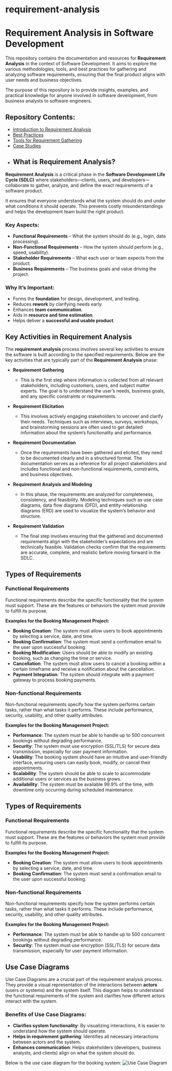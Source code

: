 # requirement-analysis
# Requirement Analysis in Software Development

This repository contains the documentation and resources for **Requirement Analysis** in the context of Software Development. It aims to explore the various methodologies, tools, and best practices for gathering and analyzing software requirements, ensuring that the final product aligns with user needs and business objectives.

The purpose of this repository is to provide insights, examples, and practical knowledge for anyone involved in software development, from business analysts to software engineers.

## Repository Contents:
- [Introduction to Requirement Analysis](#)
- [Best Practices](#)
- [Tools for Requirement Gathering](#)
- [Case Studies](#)
- ## What is Requirement Analysis?

**Requirement Analysis** is a critical phase in the **Software Development Life Cycle (SDLC)** where stakeholders—clients, users, and developers—collaborate to gather, analyze, and define the exact requirements of a software product.

It ensures that everyone understands what the system should do and under what conditions it should operate. This prevents costly misunderstandings and helps the development team build the right product.

### Key Aspects:
- **Functional Requirements** – What the system should do (e.g., login, data processing).
- **Non-Functional Requirements** – How the system should perform (e.g., speed, usability).
- **Stakeholder Requirements** – What each user or team expects from the product.
- **Business Requirements** – The business goals and value driving the project.

### Why It’s Important:
- Forms the **foundation** for design, development, and testing.
- Reduces **rework** by clarifying needs early.
- Enhances **team communication**.
- Aids in **resource and time estimation**.
- Helps deliver a **successful and usable product**.
## Key Activities in Requirement Analysis

The **requirement analysis** process involves several key activities to ensure the software is built according to the specified requirements. Below are the key activities that are typically part of the **Requirement Analysis** phase:

- **Requirement Gathering**
   - This is the first step where information is collected from all relevant stakeholders, including customers, users, and subject matter experts. The goal is to understand the user’s needs, business goals, and any specific constraints or requirements.
   
- **Requirement Elicitation**
   - This involves actively engaging stakeholders to uncover and clarify their needs. Techniques such as interviews, surveys, workshops, and brainstorming sessions are often used to get detailed information about the system’s functionality and performance.

- **Requirement Documentation**
   - Once the requirements have been gathered and elicited, they need to be documented clearly and in a structured format. The documentation serves as a reference for all project stakeholders and includes functional and non-functional requirements, constraints, and business objectives.

- **Requirement Analysis and Modeling**
   - In this phase, the requirements are analyzed for completeness, consistency, and feasibility. Modeling techniques such as use case diagrams, data flow diagrams (DFD), and entity-relationship diagrams (ERD) are used to visualize the system’s behavior and structure.

- **Requirement Validation**
   - The final step involves ensuring that the gathered and documented requirements align with the stakeholder’s expectations and are technically feasible. Validation checks confirm that the requirements are accurate, complete, and realistic before moving forward in the SDLC.
## Types of Requirements

### Functional Requirements
Functional requirements describe the specific functionality that the system must support. These are the features or behaviors the system must provide to fulfill its purpose.

**Examples for the Booking Management Project:**
- **Booking Creation**: The system must allow users to book appointments by selecting a service, date, and time.
- **Booking Confirmation**: The system must send a confirmation email to the user upon successful booking.
- **Booking Modification**: Users should be able to modify an existing booking, such as changing the time or service.
- **Cancellation**: The system must allow users to cancel a booking within a certain timeframe and receive a notification about the cancellation.
- **Payment Integration**: The system should integrate with a payment gateway to process booking payments.

### Non-functional Requirements
Non-functional requirements specify how the system performs certain tasks, rather than what tasks it performs. These include performance, security, usability, and other quality attributes.

**Examples for the Booking Management Project:**
- **Performance**: The system must be able to handle up to 500 concurrent bookings without degrading performance.
- **Security**: The system must use encryption (SSL/TLS) for secure data transmission, especially for user payment information.
- **Usability**: The booking system should have an intuitive and user-friendly interface, ensuring users can easily book, modify, or cancel their appointments.
- **Scalability**: The system should be able to scale to accommodate additional users or services as the business grows.
- **Availability**: The system must be available 99.9% of the time, with downtime only occurring during scheduled maintenance.
## Types of Requirements

### Functional Requirements
Functional requirements describe the specific functionality that the system must support. These are the features or behaviors the system must provide to fulfill its purpose.

**Examples for the Booking Management Project:**
- **Booking Creation**: The system must allow users to book appointments by selecting a service, date, and time.
- **Booking Confirmation**: The system must send a confirmation email to the user upon successful booking.

### Non-functional Requirements
Non-functional requirements specify how the system performs certain tasks, rather than what tasks it performs. These include performance, security, usability, and other quality attributes.

**Examples for the Booking Management Project:**
- **Performance**: The system must be able to handle up to 500 concurrent bookings without degrading performance.
- **Security**: The system must use encryption (SSL/TLS) for secure data transmission, especially for user payment information.
## Use Case Diagrams

Use Case Diagrams are a crucial part of the requirement analysis process. They provide a visual representation of the interactions between **actors** (users or systems) and the system itself. This diagram helps to understand the functional requirements of the system and clarifies how different actors interact with the system.

### Benefits of Use Case Diagrams:
- **Clarifies system functionality**: By visualizing interactions, it is easier to understand how the system should operate.
- **Helps in requirement gathering**: Identifies all necessary interactions between actors and the system.
- **Enhances communication**: Helps stakeholders (developers, business analysts, and clients) align on what the system should do.

Below is the use case diagram for the booking system:
![Use Case Diagram](alx-booking-uc.png)
